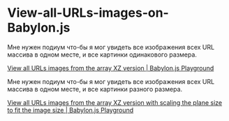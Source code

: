 # View-all-URLs-images-on-Babylon.js

Мне нужен подиум что-бы я мог увидеть все изображения всех URL массива в одном месте, и все картинки одинакового размера.

[View all URLs images from the array XZ version | Babylon.js Playground](https://playground.babylonjs.com/#43F3M6#1)

Мне нужен подиум что-бы я мог увидеть все изображения всех URL массива в одном месте, и все картинки разного размера.

[View all URLs images from the array XZ version with scaling the plane size to fit the image size | Babylon.js Playground](https://playground.babylonjs.com/#PR6ZV9#0)

